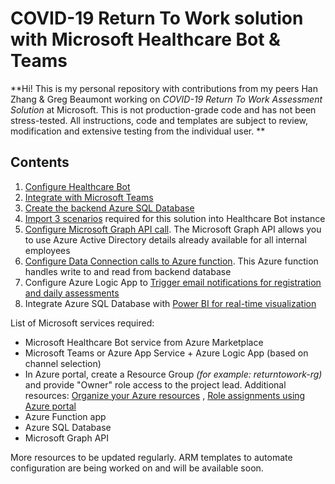 # COVID-19 Return To Work solution with Microsoft Healthcare Bot & Teams

**Hi! This is my personal repository with contributions from my peers Han Zhang & Greg Beaumont working on _*COVID-19 Return To Work Assessment Solution*_ at Microsoft. This is not production-grade code and has not been stress-tested. All instructions, code and templates are subject to review, modification and extensive testing from the individual user. **
 

## Contents

1. [Configure Healthcare Bot](https://github.com/nikitapitliya006/ReturnToWork/blob/master/Configure-HealthcareBot.md)
2. [Integrate with Microsoft Teams](https://github.com/nikitapitliya006/COVID19-ReturnToWork/blob/master/Integrate-MicrosoftTeams.md)
3. [Create the backend Azure SQL Database](https://github.com/nikitapitliya006/COVID19-ReturnToWork/blob/master/Create-AzureSQLDatabase.md)
4. [Import 3 scenarios](https://github.com/nikitapitliya006/COVID19-ReturnToWork/blob/master/Import-Scenarios.md)      required for this solution into Healthcare Bot instance
5. [Configure Microsoft Graph API call](https://github.com/nikitapitliya006/COVID19-ReturnToWork/blob/master/Call-MicrosoftGraph.md). The Microsoft Graph API allows you to use Azure Active Directory details already available for all internal employees
6. [Configure Data Connection calls to Azure function](https://github.com/nikitapitliya006/COVID19-ReturnToWork/blob/master/Call-AzureFunction.md). This Azure function handles write to and read from backend database
7. Configure Azure Logic App to [Trigger email notifications for registration and daily assessments](https://github.com/nikitapitliya006/COVID19-ReturnToWork/blob/master/Send-Notifications-LogicApps.md)
8. Integrate Azure SQL Database with  [Power BI for real-time visualization](https://github.com/nikitapitliya006/COVID19-ReturnToWork/blob/master/Visualize-PowerBI.md)

List of Microsoft services required:
* Microsoft Healthcare Bot service from Azure Marketplace
* Microsoft Teams or Azure App Service + Azure Logic App (based on channel selection)
* In Azure portal, create a Resource Group _(for example: returntowork-rg)_ and provide "Owner" role access to the project lead. Additional resources: [Organize your Azure resources](https://docs.microsoft.com/en-us/azure/cloud-adoption-framework/ready/azure-setup-guide/organize-resources?tabs=AzureManagementGroupsAndHierarchy) , 	[Role assignments using Azure portal](https://docs.microsoft.com/en-us/azure/role-based-access-control/role-assignments-portal)
* Azure Function app
* Azure SQL Database 
* Microsoft Graph API

More resources to be updated regularly. ARM templates to automate configuration are being worked on and will be available soon.
